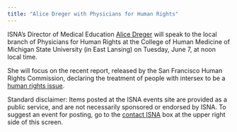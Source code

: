 ```yaml
---
title: "Alice Dreger with Physicians for Human Rights"
---
```


<p><span class="caps">ISNA</span>&#8217;s Director of Medical Education <a href="/about/dreger">Alice Dreger</a> will speak to the local branch of Physicians for Human Rights at the College of Human Medicine of Michigan State University (in East Lansing) on Tuesday, June 7, at noon local time.  </p>

<p>She will focus on the recent report, released by the San Francisco Human Rights Commission, declaring the treatment of people with intersex to be a <a href="/node/841">human rights issue</a>.  </p>

<p>Standard disclaimer: Items posted at the <span class="caps">ISNA</span> events site are provided as a public service, and are not necessarily sponsored or endorsed by <span class="caps">ISNA</span>. To suggest an event for posting, go to the <a href="/about/contact">contact <span class="caps">ISNA</span></a> box at the upper right side of this screen.</p>
